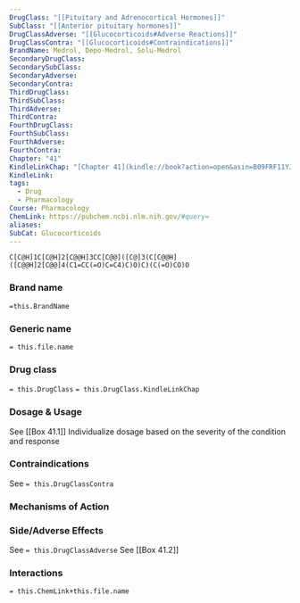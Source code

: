 ```yaml
---
DrugClass: "[[Pituitary and Adrenocortical Hormones]]"
SubClass: "[[Anterior pituitary hormones]]"
DrugClassAdverse: "[[Glucocorticoids#Adverse Reactions]]"
DrugClassContra: "[[Glucocorticoids#Contraindications]]"
BrandName: Medrol, Depo-Medrol, Solu-Medrol
SecondaryDrugClass: 
SecondarySubClass: 
SecondaryAdverse: 
SecondaryContra: 
ThirdDrugClass: 
ThirdSubClass: 
ThirdAdverse: 
ThirdContra: 
FourthDrugClass: 
FourthSubClass: 
FourthAdverse: 
FourthContra: 
Chapter: "41"
KindleLinkChap: "[Chapter 41](kindle://book?action=open&asin=B09FRF11YJ&location=23770)"
KindleLink: 
tags:
  - Drug
  - Pharmacology
Course: Pharmacology
ChemLink: https://pubchem.ncbi.nlm.nih.gov/#query=
aliases: 
SubCat: Glucocorticoids
---
```

```smiles
C[C@H]1C[C@H]2[C@@H]3CC[C@@]([C@]3(C[C@@H]([C@@H]2[C@@]4(C1=CC(=O)C=C4)C)O)C)(C(=O)CO)O
```

### Brand name
`=this.BrandName`

### Generic name
`= this.file.name`

### Drug class 
`= this.DrugClass`
	`= this.DrugClass.KindleLinkChap`

### Dosage & Usage
See [[Box 41.1]]
Individualize dosage based on the severity of the condition and response

### Contraindications
See `= this.DrugClassContra`

### Mechanisms of Action


### Side/Adverse Effects
See `= this.DrugClassAdverse`
See [[Box 41.2]]

### Interactions

`= this.ChemLink+this.file.name`

